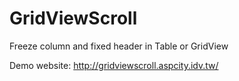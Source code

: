 GridViewScroll
==============
Freeze column and fixed header in Table or GridView

Demo website: http://gridviewscroll.aspcity.idv.tw/
